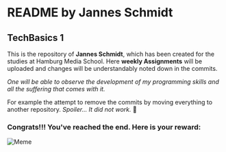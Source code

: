 # README by Jannes Schmidt
## TechBasics 1

This is the repository of **Jannes Schmidt**, which has been created for the studies at Hamburg Media School.
Here **weekly Assignments** will be uploaded and changes will be understandably noted down in the commits.

_One will be able to observe the development of my programming skills and all the suffering that comes with it._

For example the attempt to remove the commits by moving everything to another repository.
_Spoiler... It did not work._ 🥲











### Congrats!!! You've reached the end. Here is your reward:
![Meme](https://preview.redd.it/amitestingthiscode-v0-7jvo88ybivyd1.jpeg?auto=webp&s=f7321d2790e48bc73522a86a67dcdadb29ba8883)
